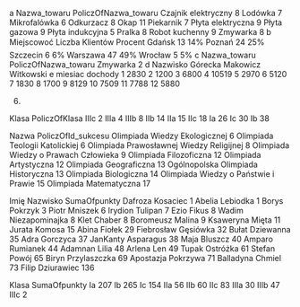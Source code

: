 a
Nazwa_towaru	PoliczOfNazwa_towaru
Czajnik elektryczny	8
Lodówka	7
Mikrofalówka	6
Odkurzacz	8
Okap	11
Piekarnik	7
Płyta elektryczna	9
Płyta gazowa	9
Płyta indukcyjna	5
Pralka	8
Robot kuchenny	9
Zmywarka	8
b
Miejscowoć	Liczba Klientów	Procent
Gdańsk	13	14%
Poznań	24	25%
Szczecin	6	6%
Warszawa	47	49%
Wrocław	5	5%
c
Nazwa_towaru	PoliczOfNazwa_towaru
Zmywarka	2
d
Nazwisko
Górecka
Makowicz
Witkowski
e
miesiac	dochody
1	2830
2	1200
3	6800
4	10519
5	2970
6	5120
7	1830
8	1700
9	8129
10	7509
11	7788
12	5880


6)
Klasa	PoliczOfKlasa
IIIc	2
IIIa	4
IIIb	8
IIb	14
IIa	15
IIc	18
Ia	26
Ic	30
Ib	38

Nazwa	PoliczOfId_sukcesu
Olimpiada Wiedzy Ekologicznej	6
Olimpiada Teologii Katolickiej	6
Olimpiada Prawosławnej Wiedzy Religijnej	8
Olimpiada Wiedzy o Prawach Człowieka	9
Olimpiada Filozoficzna	12
Olimpiada Artystyczna	12
Olimpiada Geograficzna	13
Ogólnopolska Olimpiada Historyczna	13
Olimpiada Biologiczna	14
Olimpiada Wiedzy o Państwie i Prawie	15
Olimpiada Matematyczna	17

Imię	Nazwisko	SumaOfpunkty
Dafroza	Kosaciec	1
Abelia	Lebiodka	1
Borys	Pokrzyk	3
Piotr	Mniszek	6
Irydion	Tulipan	7
Ezio	Fikus	8
Wadim	Niezapominajka	8
Klet	Chaber	8
Boromeusz	Malina	9
Ksaweryna	Mięta	11
Jurata	Komosa	15
Abina	Fiołek	29
Fiebrosław	Gęsiówka	32
Bułat	Dziewanna	35
Adra	Gorczyca	37
JanKanty	Asparagus	38
Maja	Bluszcz	40
Amparo	Rumianek	44
Adamnan	Lilia	48
Arlena	Len	49
Tupak	Ostróżka	61
Stefan	Powój	65
Biryn	Przylaszczka	69
Apostazja	Pokrzywa	71
Balladyna	Chmiel	73
Filip	Dziurawiec	136

Klasa	SumaOfpunkty
Ia	207
Ib	265
Ic	154
IIa	56
IIb	60
IIc	83
IIIa	30
IIIb	47
IIIc	2